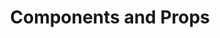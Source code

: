 ---
title: Components and Props
description: "Components and Props"
hide_table_of_contents: true
---